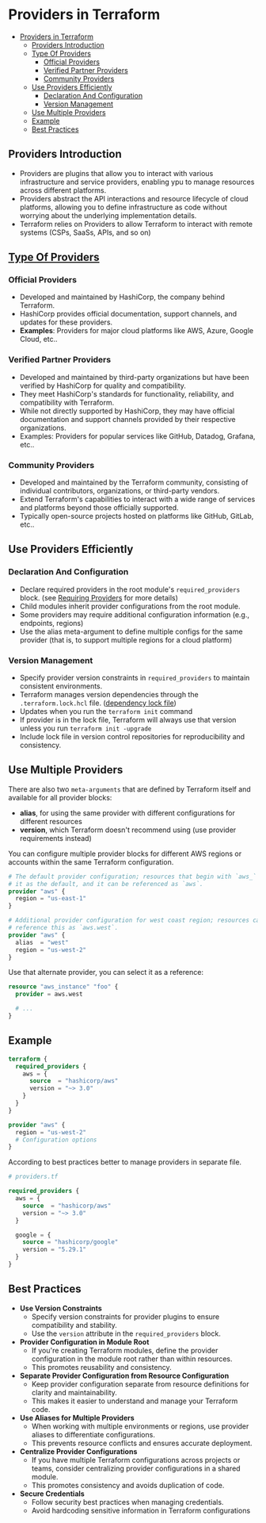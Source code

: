# Providers in Terraform

- [Providers in Terraform](#providers-in-terraform)
  - [Providers Introduction](#providers-introduction)
  - [Type Of Providers](#type-of-providers)
    - [Official Providers](#official-providers)
    - [Verified Partner Providers](#verified-partner-providers)
    - [Community Providers](#community-providers)
  - [Use Providers Efficiently](#use-providers-efficiently)
    - [Declaration And Configuration](#declaration-and-configuration)
    - [Version Management](#version-management)
  - [Use Multiple Providers](#use-multiple-providers)
  - [Example](#example)
  - [Best Practices](#best-practices)

## Providers Introduction

- Providers are plugins that allow you to interact with various infrastructure and service providers, enabling ypu to manage resources across different platforms.
- Providers abstract the API interactions and resource lifecycle of cloud platforms, allowing you to define infrastructure as code without worrying about the underlying implementation details.
- Terraform relies on Providers to allow Terraform to interact with remote systems (CSPs, SaaSs, APIs, and so on)

## [Type Of Providers](https://registry.terraform.io/search/providers)

### Official Providers

- Developed and maintained by HashiCorp, the company behind Terraform.
- HashiCorp provides official documentation, support channels, and updates for these providers.
- **Examples**: Providers for major cloud platforms like AWS, Azure, Google Cloud, etc..

### Verified Partner Providers

- Developed and maintained by third-party organizations but have been verified by HashiCorp for quality and compatibility.
- They meet HashiCorp's standards for functionality, reliability, and compatibility with Terraform.
- While not directly supported by HashiCorp, they may have official documentation and support channels provided by their respective organizations.
- Examples: Providers for popular services like GitHub, Datadog, Grafana, etc..

### Community Providers

- Developed and maintained by the Terraform community, consisting of individual contributors, organizations, or third-party vendors.
- Extend Terraform's capabilities to interact with a wide range of services and platforms beyond those officially supported.
- Typically open-source projects hosted on platforms like GitHub, GitLab, etc..

## Use Providers Efficiently

### Declaration And Configuration

- Declare required providers in the root module's `required_providers` block. (see [Requiring Providers](https://developer.hashicorp.com/terraform/language/providers/requirements) for more details)
- Child modules inherit provider configurations from the root module.
- Some providers may require additional configuration information (e.g., endpoints, regions)
- Use the alias meta-argument to define multiple configs for the same provider (that is, to support multiple regions for a cloud platform)

### Version Management

- Specify provider version constraints in `required_providers` to maintain consistent environments.
- Terraform manages version dependencies through the `.terraform.lock.hcl` file. ([dependency lock file](https://developer.hashicorp.com/terraform/language/files/dependency-lock))
- Updates when you run the `terraform init` command
- If provider is in the lock file, Terraform will always use that version unless you run `terraform init -upgrade`
- Include lock file in version control repositories for reproducibility and consistency.

## Use Multiple Providers

There are also two `meta-arguments` that are defined by Terraform itself and available for all provider blocks:

- **alias**, for using the same provider with different configurations for different resources
- **version**, which Terraform doesn't recommend using (use provider requirements instead)

You can configure multiple provider blocks for different AWS regions or accounts within the same Terraform configuration.

```terraform
# The default provider configuration; resources that begin with `aws_` will use
# it as the default, and it can be referenced as `aws`.
provider "aws" {
  region = "us-east-1"
}

# Additional provider configuration for west coast region; resources can
# reference this as `aws.west`.
provider "aws" {
  alias  = "west"
  region = "us-west-2"
}
```

Use that alternate provider, you can select it as a reference:

```terraform
resource "aws_instance" "foo" {
  provider = aws.west

  # ...
}
```

## Example

```terraform
terraform {
  required_providers {
    aws = {
      source  = "hashicorp/aws"
      version = "~> 3.0"
    }
  }
}

provider "aws" {
  region = "us-west-2"
  # Configuration options
}
```

According to best practices better to manage providers in separate file.

```terraform
# providers.tf

required_providers {
  aws = {
    source  = "hashicorp/aws"
    version = "~> 3.0"
  }

  google = {
    source = "hashicorp/google"
    version = "5.29.1"
  }
}
```

## Best Practices

- **Use Version Constraints**
  - Specify version constraints for provider plugins to ensure compatibility and stability.
  - Use the `version` attribute in the `required_providers` block.
- **Provider Configuration in Module Root**
  - If you're creating Terraform modules, define the provider configuration in the module root rather than within resources.
  - This promotes reusability and consistency.
- **Separate Provider Configuration from Resource Configuration**
  - Keep provider configuration separate from resource definitions for clarity and maintainability.
  - This makes it easier to understand and manage your Terraform code.
- **Use Aliases for Multiple Providers**
  - When working with multiple environments or regions, use provider aliases to differentiate configurations.
  - This prevents resource conflicts and ensures accurate deployment.
- **Centralize Provider Configurations**
  - If you have multiple Terraform configurations across projects or teams, consider centralizing provider configurations in a shared module.
  - This promotes consistency and avoids duplication of code.
- **Secure Credentials**
  - Follow security best practices when managing credentials.
  - Avoid hardcoding sensitive information in Terraform configurations
